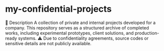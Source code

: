# my-confidential-projects
🧾 Description  A collection of private and internal projects developed for a company. This repository serves as a structured archive of completed works, including experimental prototypes, client solutions, and production-ready systems.  ⚠️ Due to confidentiality agreements, source codes or sensitive details are not publicly available.
